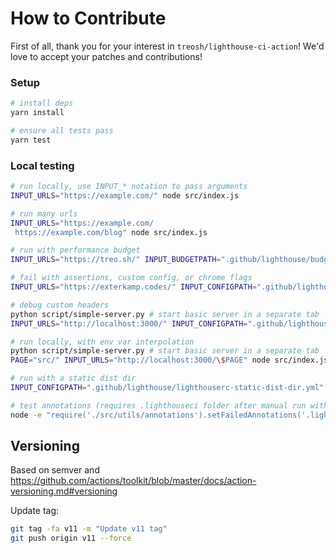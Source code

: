 # How to Contribute

First of all, thank you for your interest in `treosh/lighthouse-ci-action`!
We'd love to accept your patches and contributions!

### Setup

```bash
# install deps
yarn install

# ensure all tests pass
yarn test
```

### Local testing

```bash
# run locally, use INPUT_* notation to pass arguments
INPUT_URLS="https://example.com/" node src/index.js

# run many urls
INPUT_URLS="https://example.com/
 https://example.com/blog" node src/index.js

# run with performance budget
INPUT_URLS="https://treo.sh/" INPUT_BUDGETPATH=".github/lighthouse/budget.json" INPUT_TEMPORARYPUBLICSTORAGE=true node src/index.js

# fail with assertions, custom config, or chrome flags
INPUT_URLS="https://exterkamp.codes/" INPUT_CONFIGPATH=".github/lighthouse/lighthouserc-assertions.json" INPUT_UPLOADARTIFACTS=true node src/index.js

# debug custom headers
python script/simple-server.py # start basic server in a separate tab
INPUT_URLS="http://localhost:3000/" INPUT_CONFIGPATH=".github/lighthouse/lighthouserc-extra-headers.json" node src/index.js # run and see headers output

# run locally, with env var interpolation
python script/simple-server.py # start basic server in a separate tab
PAGE="src/" INPUT_URLS="http://localhost:3000/\$PAGE" node src/index.js

# run with a static dist dir
INPUT_CONFIGPATH=".github/lighthouse/lighthouserc-static-dist-dir.yml" node src/index.js

# test annotations (requires .lighthouseci folder after manual run with some failed audits)
node -e "require('./src/utils/annotations').setFailedAnnotations('.lighthouseci')"
```

## Versioning

Based on semver and https://github.com/actions/toolkit/blob/master/docs/action-versioning.md#versioning

Update tag:

```bash
git tag -fa v11 -m "Update v11 tag"
git push origin v11 --force
```
